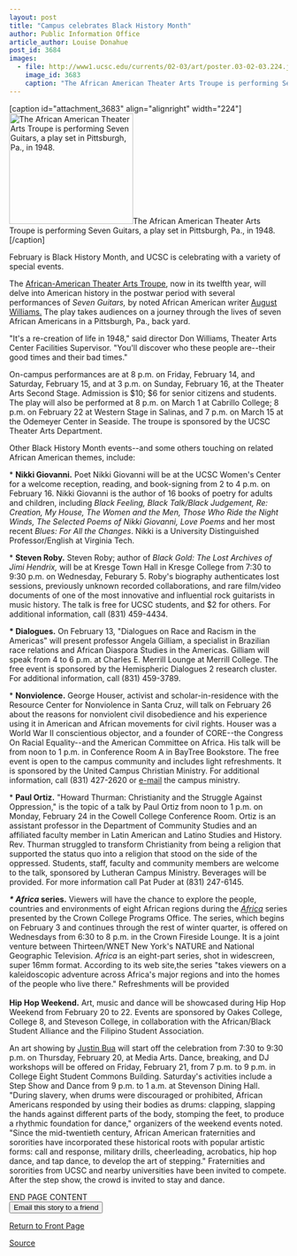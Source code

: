 ```yaml
---
layout: post
title: "Campus celebrates Black History Month"
author: Public Information Office
article_author: Louise Donahue
post_id: 3684
images:
  - file: http://www1.ucsc.edu/currents/02-03/art/poster.03-02-03.224.jpg
    image_id: 3683
    caption: "The African American Theater Arts Troupe is performing Seven Guitars, a play set in Pittsburgh, Pa., in 1948."
---
```


[caption id="attachment_3683" align="alignright" width="224"]<a href="http://dev-ucsc-news.pantheonsite.io/wp-content/uploads/2003/02/poster.03-02-03.224.jpg"><img class="size-full wp-image-3683" src="http://dev-ucsc-news.pantheonsite.io/wp-content/uploads/2003/02/poster.03-02-03.224.jpg" alt="The African American Theater Arts Troupe is performing Seven Guitars, a play set in Pittsburgh, Pa., in 1948." width="224" height="200" /></a>The African American Theater Arts Troupe is performing Seven Guitars, a play set in Pittsburgh, Pa., in 1948.[/caption]
<p>
  February is Black History Month, and UCSC is celebrating with a variety of special events.
</p>
<p>
  The <a href="http://www.frazadelic.com/aatat03.htm">African-American Theater Arts Troupe</a>, now in its twelfth year, will delve into American history in the postwar period with several performances of <i>Seven Guitars,</i> by noted African American writer <a href="http://www.dartmouth.edu/%7Eawilson/bio.html">August Williams.</a> The play takes audiences on a journey through the lives of seven African Americans in a Pittsburgh, Pa., back yard.<br>
</p>
<p>
  "It's a re-creation of life in 1948," said director Don Williams, Theater Arts Center Facilities Supervisor. "You'll discover who these people are--their good times and their bad times."<br>
</p>
<p>
  On-campus performances are at 8 p.m. on Friday, February 14, and Saturday, February 15, and at 3 p.m. on Sunday, February 16, at the Theater Arts Second Stage. Admission is $10; $6 for senior citizens and students. The play will also be performed at 8 p.m. on March 1 at Cabrillo College; 8 p.m. on February 22 at Western Stage in Salinas, and 7 p.m. on March 15 at the Odemeyer Center in Seaside. The troupe is sponsored by the UCSC Theater Arts Department.
</p>
<p>
  Other Black History Month events--and some others touching on related African American themes, include:<br>
</p>
<p>
  * <b>Nikki Giovanni.</b> Poet Nikki Giovanni will be at the UCSC Women's Center for a welcome reception, reading, and book-signing from 2 to 4 p.m. on February 16. Nikki Giovanni is the author of 16 books of poetry for adults and children, including <i>Black Feeling, Black Talk/Black Judgement, Re: Creation, My House, The Women and the Men, Those Who Ride the Night Winds, The Selected Poems of Nikki Giovanni, Love Poems</i> and her most recent <i>Blues: For All the Changes</i>. Nikki is a University Distinguished Professor/English at Virginia Tech.
</p>
<p>
  * <b>Steven Roby.</b> Steven Roby; author of <i>Black Gold: The Lost Archives of Jimi Hendrix,</i> will be at Kresge Town Hall in Kresge College from 7:30 to 9:30 p.m. on Wednesday, Feburary 5. Roby's biography authenticates lost sessions, previously unknown recorded collaborations, and rare film/video documents of one of the most innovative and influential rock guitarists in music history. The talk is free for UCSC students, and $2 for others. For additional information, call (831) 459-4434.
</p>
<p>
  <b>* Dialogues.</b> On February 13, "Dialogues on Race and Racism in the Americas" will present professor Angela Gilliam, a specialist in Brazilian race relations and African Diaspora Studies in the Americas. Gilliam will speak from 4 to 6 p.m. at Charles E. Merrill Lounge at Merrill College. The free event is sponsored by the Hemispheric Dialogues 2 research cluster. For additional information, call (831) 459-3789.
</p>
<p>
  * <b>Nonviolence.</b> George Houser, activist and scholar-in-residence with the Resource Center for Nonviolence in Santa Cruz, will talk on February 26 about the reasons for nonviolent civil disobedience and his experience using it in American and African movements for civil rights. Houser was a World War II conscientious objector, and a founder of CORE--the Congress On Racial Equality--and the American Committee on Africa. His talk will be from noon to 1 p.m. in Conference Room A in BayTree Bookstore. The free event is open to the campus community and includes light refreshments. It is sponsored by the United Campus Christian Ministry. For additional information, call (831) 427-2620 or <a href="mailto:uccm@ucsc.edu">e-mail</a> the campus ministry.<br>
</p>
<p>
  * <b>Paul Ortiz.</b> "Howard Thurman: Christianity and the Struggle Against Oppression," is the topic of a talk by Paul Ortiz from noon to 1 p.m. on Monday, February 24 in the Cowell College Conference Room. Ortiz is an assistant professor in the Department of Community Studies and an affiliated faculty member in Latin American and Latino Studies and History. Rev. Thurman struggled to transform Christianity from being a religion that supported the status quo into a religion that stood on the side of the oppressed. Students, staff, faculty and community members are welcome to the talk, sponsored by Lutheran Campus Ministry. Beverages will be provided. For more information call Pat Puder at (831) 247-6145.
</p>
<p>
  <b><i>* Africa</i> series.</b> Viewers will have the chance to explore the people, countries and environments of eight African regions during the <i><a href="http://www.pbs.org/wnet/africa/">Africa</a></i> series presented by the Crown College Programs Office. The series, which begins on February 3 and continues through the rest of winter quarter, is offered on Wednesdays from 6:30 to 8 p.m. in the Crown Fireside Lounge. It is a joint venture between Thirteen/WNET New York's NATURE and National Geographic Television. <i>Africa</i> is an eight-part series, shot in widescreen, super 16mm format. According to its web site,the series "takes viewers on a kaleidoscopic adventure across Africa's major regions and into the homes of the people who live there." Refreshments will be provided<br>
  <br>
  <b>Hip Hop Weekend.</b> Art, music and dance will be showcased during Hip Hop Weekend from February 20 to 22. Events are sponsored by Oakes College, College 8, and Steveson College, in collaboration with the African/Black Student Alliance and the Filipino Student Association.<br>
</p>
<p>
  An art showing by <a href="http://www.justinbua.com">Justin Bua</a> will start off the celebration from 7:30 to 9:30 p.m. on Thursday, February 20, at Media Arts. Dance, breaking, and DJ workshops will be offered on Friday, February 21, from 7 p.m. to 9 p.m. in College Eight Student Commons Building. Saturday's activities include a Step Show and Dance from 9 p.m. to 1 a.m. at Stevenson Dining Hall. "During slavery, when drums were discouraged or prohibited, African Americans responded by using their bodies as drums: clapping, slapping the hands against different parts of the body, stomping the feet, to produce a rhythmic foundation for dance," organizers of the weekend events noted. "Since the mid-twentieth century, African American fraternities and sororities have incorporated these historical roots with popular artistic forms: call and response, military drills, cheerleading, acrobatics, hip hop dance, and tap dance, to develop the art of stepping." Fraternities and sororities from UCSC and nearby universities have been invited to compete. After the step show, the crowd is invited to stay and dance.
</p>
<p>
  END PAGE CONTENT<br>
  <input name="t1" size="-1" type="hidden"> <input name="SUBMIT" type="submit" value="Email this story to a friend">
</p>
<p>
  <a href="http://currents.ucsc.edu/">Return to Front Page</a>
</p>
<p><a href="http://www1.ucsc.edu/currents/02-03/02-03/black_history.html" title="Permalink to black_history">Source</a></p>
